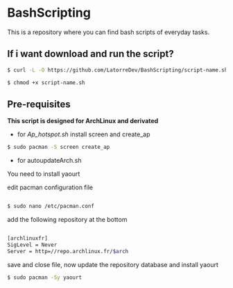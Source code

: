 # BashScripting

This is a repository where you can find bash scripts of everyday tasks.

## If i want download and run the script?

```bash
$ curl -L -O https://github.com/LatorreDev/BashScripting/script-name.sh

$ chmod +x script-name.sh

```
## Pre-requisites

**This script is designed for ArchLinux and derivated**

* for *Ap_hotspot.sh* 
install screen and create_ap  

```bash
$ sudo pacman -S screen create_ap  

```

* for autoupdateArch.sh

You need to install yaourt

edit pacman configuration file

```bash

$ sudo nano /etc/pacman.conf 

```

add the following repository at the bottom

```bash

[archlinuxfr]
SigLevel = Never
Server = http=//repo.archlinux.fr/$arch

```

save and close file, now update the repository database and install yaourt

```bash
$ sudo pacman -Sy yaourt

```

